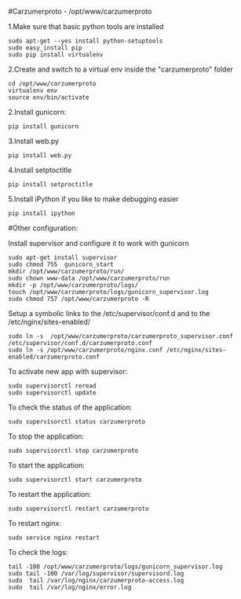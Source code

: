 #Carzumerproto - /opt/www/carzumerproto

1.Make sure that basic python tools are installed

    sudo apt-get --yes install python-setuptools
    sudo easy_install pip
    sudo pip install virtualenv
    
2.Create and switch to a virtual env inside the "carzumerproto" folder

    cd /opt/www/carzumerproto
    virtualenv env
    source env/bin/activate

2.Install gunicorn:

    pip install gunicorn

3.Install web.py

    pip install web.py

4.Install setptoctitle

    pip install setproctitle

5.Install iPython if you like to make debugging easier
    
    pip install ipython


#Other configuration:

Install supervisor and configure it to work with gunicorn

    sudo apt-get install supervisor 
    sudo chmod 755  gunicorn_start 
    mkdir /opt/www/carzumerproto/run/
    sudo chown www-data /opt/www/carzumerproto/run
    mkdir -p /opt/www/carzumerproto/logs/
    touch /opt/www/carzumerproto/logs/gunicorn_supervisor.log 
    sudo chmod 757 /opt/www/carzumerproto -R 
    
Setup a symbolic links to the /etc/supervisor/conf.d and to the /etc/nginx/sites-enabled/ 

    sudo ln -s  /opt/www/carzumerproto/carzumerproto_supervisor.conf /etc/supervisor/conf.d/carzumerproto.conf
    sudo ln -s /opt/www/carzumerproto/nginx.conf /etc/nginx/sites-enabled/carzumerproto.conf

To activate new app with supervisor:

    sudo supervisorctl reread
    sudo supervisorctl update


To check the status of the application:

    sudo supervisorctl status carzumerproto

To stop the application:
    
    sudo supervisorctl stop carzumerproto

To start the application:
    
    sudo supervisorctl start carzumerproto
    
To restart the application:
    
    sudo supervisorctl restart carzumerproto
    
To restart nginx:

    sudo service nginx restart

To check the logs:

    tail -100 /opt/www/carzumerproto/logs/gunicorn_supervisor.log
    sudo tail -100 /var/log/supervisor/supervisord.log 
    sudo  tail /var/log/nginx/carzumerproto-access.log 
    sudo  tail /var/log/nginx/error.log 
 
 


